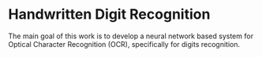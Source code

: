 # Handwritten Digit Recognition 
The main goal of this work is to develop a neural network based system for Optical Character Recognition (OCR),
specifically for digits recognition.
